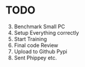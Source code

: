 # TODO
3. Benchmark Small PC
4. Setup Everything correctly
5. Start Training
6. Final code Review
7. Upload to Github Pypi
8. Sent Phippey etc.
